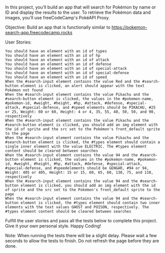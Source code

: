 In this project, you'll build an app that will search for Pokémon by name or ID and display the results to the user. To retrieve the Pokémon data and images, you'll use freeCodeCamp's PokéAPI Proxy.

Objective: Build an app that is functionally similar to https://pokemon-search-app.freecodecamp.rocks

User Stories:

    You should have an element with an id of types
    You should have an element with an id of hp
    You should have an element with an id of attack
    You should have an element with an id of defense
    You should have an element with an id of special-attack
    You should have an element with an id of special-defense
    You should have an element with an id of speed
    When the #search-input element contains the value Red and the #search-button element is clicked, an alert should appear with the text Pokémon not found
    When the #search-input element contains the value Pikachu and the #search-button element is clicked, the values in the #pokemon-name, #pokemon-id, #weight, #height, #hp, #attack, #defense, #special-attack, #special-defense, and #speed elements should be PIKACHU, #25 or 25, Weight: 60 or 60, Height: 4 or 4, 35, 55, 40, 50, 50, and 90, respectively
    When the #search-input element contains the value Pikachu and the #search-button element is clicked, you should add an img element with the id of sprite and the src set to the Pokémon's front_default sprite to the page
    When the #search-input element contains the value Pikachu and the #search-button element is clicked, the #types element should contain a single inner element with the value ELECTRIC. The #types element content should be cleared between searches
    When the #search-input element contains the value 94 and the #search-button element is clicked, the values in the #pokemon-name, #pokemon-id, #weight, #height, #hp, #attack, #defense, #special-attack, #special-defense, and #speedelements should be GENGAR, #94 or 94, Weight: 405 or 405, Height: 15 or 15, 60, 65, 60, 130, 75, and 110, respectively
    When the #search-input element contains the value 94 and the #search-button element is clicked, you should add an img element with the id of sprite and the src set to the Pokémon's front_default sprite to the page
    When the #search-input element contains the value 94 and the #search-button element is clicked, the #types element should contain two inner elements with the text values GHOST and POISON, respectively. The #types element content should be cleared between searches

Fulfill the user stories and pass all the tests below to complete this project. Give it your own personal style. Happy Coding!

Note: When running the tests there will be a slight delay. Please wait a few seconds to allow the tests to finish. Do not refresh the page before they are done.
